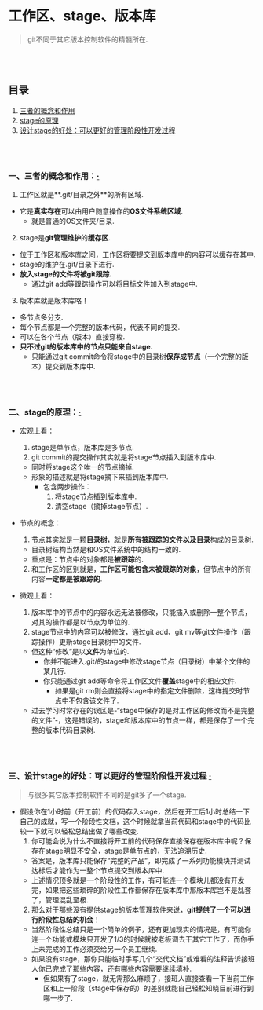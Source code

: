 # 工作区、stage、版本库
> git不同于其它版本控制软件的精髓所在.

<br><br>

## 目录
1. [三者的概念和作用]()
2. [stage的原理]()
3. [设计stage的好处：可以更好的管理阶段性开发过程]()

<br><br>

### 一、三者的概念和作用：[·](#目录)

1. 工作区就是**.git/目录之外**的所有区域.
  - 它是**真实存在**可以由用户随意操作的**OS文件系统区域**.
    - 就是普通的OS文件夹/目录.
2. stage是**git管理维护**的**缓存区**.
  - 位于工作区和版本库之间，工作区将要提交到版本库中的内容可以缓存在其中.
  - stage的维护在.git/目录下进行.
  - **放入stage的文件将被git跟踪.**
    - 通过git add等跟踪操作可以将目标文件加入到stage中.
3. 版本库就是版本库咯！
  - 多节点多分支.
  - 每个节点都是一个完整的版本代码，代表不同的提交.
  - 可以在各个节点（版本）直接穿梭.
  - **只不过git的版本库中的节点只能来自stage.**
    - 只能通过git commit命令将stage中的目录树**保存成节点**（一个完整的版本）提交到版本库中.

<br><br>

### 二、stage的原理：[·](#目录)

- 宏观上看：
  1. stage是单节点，版本库是多节点.
  2. git commit的提交操作其实就是将stage节点插入到版本库中.
    - 同时将stage这个唯一的节点摘掉.
    - 形象的描述就是将stage摘下来插到版本库中.
      - 包含两步操作：
        1. 将stage节点插到版本库中.
        2. 清空stage（摘掉stage节点）.


- 节点的概念：
  1. 节点其实就是一颗**目录树**，就是**所有被跟踪的文件以及目录**构成的目录树.
    - 目录树结构当然是和OS文件系统中的结构一致的.
    - 重点是：节点中的对象都是**被跟踪**的.
  2. 和工作区的区别就是，**工作区可能包含未被跟踪的对象**，但节点中的所有内容**一定都是被跟踪的**.


- 微观上看：
  1. 版本库中的节点中的内容永远无法被修改，只能插入或删除一整个节点，对其的操作都是以节点为单位的.
  2. stage节点中的内容可以被修改，通过git add、git mv等git文件操作（跟踪操作）更新stage目录树中的文件.
    - 但这种“修改”是以**文件**为单位的.
      - 你并不能进入.git/的stage中修改stage节点（目录树）中某个文件的某几行.
      - 你只能通过git add等命令将工作区文件**覆盖**stage中的相应文件.
        - 如果是git rm则会直接将stage中的指定文件删除，这样提交时节点中不包含该文件了.
    - 过去学习时常存在的误区是-“stage中保存的是对工作区的修改而不是完整的文件”-，这是错误的，stage和版本库中的节点一样，都是保存了一个完整的版本代码目录树.

<br><br>

### 三、设计stage的好处：可以更好的管理阶段性开发过程  [·](#目录)
> 与很多其它版本控制软件不同的是git多了一个stage.

- 假设你在1小时前（开工前）的代码存入stage，然后在开工后1小时总结一下自己的成就，写一个阶段性文档，这个时候就拿当前代码和stage中的代码比较一下就可以轻松总结出做了哪些改变.
  1. 你可能会说为什么不直接将开工前的代码保存直接保存在版本库中呢？保存在stage明显不安全，stage是单节点的，无法追溯历史.
    - 答案是，版本库只能保存“完整的产品”，即完成了一系列功能模块并测试达标后才能作为一整个节点提交到版本库中.
    - 上述情况顶多就是一个阶段性的工作，有可能连一个模块儿都没有开发完，如果把这些琐碎的阶段性工作都保存在版本库中那版本库岂不是乱套了，管理混乱至极.
  2. 那么对于那些没有提供stage的版本管理软件来说，**git提供了一个可以进行阶段性总结的机会**！
    - 当然阶段性总结只是一个简单的例子，还有更加现实的情况是，有可能你连一个功能或模块只开发了1/3的时候就被老板调去干其它工作了，而你手上未完成的工作必须交给另一个员工继续.
    - 如果没有stage，那你只能临时手写几个“交代文档”或难看的注释告诉接班人你已完成了那些内容，还有哪些内容需要继续填补.
      - 但如果有了stage，就无需那么麻烦了，接班人直接查看一下当前工作区和上一阶段（stage中保存的）的差别就能自己轻松知晓目前进行到哪一步了.
